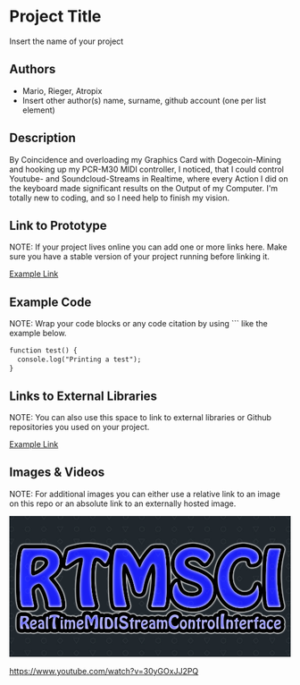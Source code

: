 # Project Title
Insert the name of your project

## Authors
- Mario, Rieger, Atropix
- Insert other author(s) name, surname, github account (one per list element)

## Description
By Coincidence and overloading my Graphics Card with Dogecoin-Mining and hooking up my PCR-M30 MIDI controller, I noticed, that I could control Youtube- and Soundcloud-Streams in Realtime, where every Action I did on the keyboard made significant results on the Output of my Computer. I'm totally new to coding, and so I need help to finish my vision. 

## Link to Prototype
NOTE: If your project lives online you can add one or more links here. Make sure you have a stable version of your project running before linking it.

[Example Link](http://www.google.com "Example Link")

## Example Code
NOTE: Wrap your code blocks or any code citation by using ``` like the example below.
```
function test() {
  console.log("Printing a test");
}
```
## Links to External Libraries
 NOTE: You can also use this space to link to external libraries or Github repositories you used on your project.

[Example Link](http://www.google.com "Example Link")

## Images & Videos
NOTE: For additional images you can either use a relative link to an image on this repo or an absolute link to an externally hosted image.

![Example Image](project_images/cover.jpg?raw=true "Example Image")

https://www.youtube.com/watch?v=30yGOxJJ2PQ
